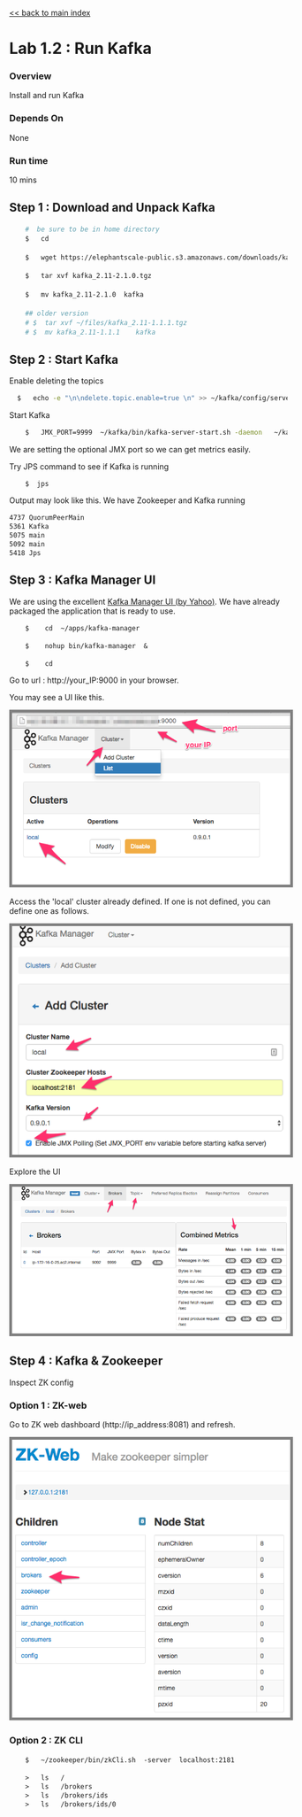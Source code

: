 <link rel='stylesheet' href='../assets/css/main.css'/>

[<< back to main index](../README.md)

Lab 1.2 : Run Kafka
=====================

### Overview
Install and run Kafka

### Depends On
None

### Run time
10 mins


## Step 1 : Download and Unpack Kafka
```bash
    #  be sure to be in home directory
    $   cd   

    $   wget https://elephantscale-public.s3.amazonaws.com/downloads/kafka_2.11-2.1.0.tgz

    $   tar xvf kafka_2.11-2.1.0.tgz

    $   mv kafka_2.11-2.1.0  kafka

    ## older version
    # $  tar xvf ~/files/kafka_2.11-1.1.1.tgz
    # $  mv kafka_2.11-1.1.1    kafka
```


## Step 2 : Start Kafka

Enable deleting the topics

```bash
  $   echo -e "\n\ndelete.topic.enable=true \n" >> ~/kafka/config/server.properties
```

Start Kafka
```bash
    $   JMX_PORT=9999  ~/kafka/bin/kafka-server-start.sh -daemon   ~/kafka/config/server.properties
```
We are setting the optional JMX port so we can get metrics easily.

Try JPS command to see if Kafka is running
```
    $  jps
```
Output may look like this.  We have Zookeeper and Kafka running

```console
4737 QuorumPeerMain
5361 Kafka
5075 main
5092 main
5418 Jps
```


## Step 3 : Kafka Manager UI
We are using the excellent [Kafka Manager UI (by Yahoo)](https://github.com/yahoo/kafka-manager).   We have already packaged the application that is ready to use.

```
    $    cd  ~/apps/kafka-manager

    $    nohup bin/kafka-manager  &

    $    cd
```

Go to url :  http://your_IP:9000  in your browser.

You may see a  UI like this.

<img src="../assets/images/1.2a.png" style="border: 5px solid grey ; max-width:100%;"  />

Access  the 'local' cluster already defined.  If one is not defined, you can define one as follows.

<img src="../assets/images/1.2b.png" style="border: 5px solid grey ; max-width:100%;"  />

Explore  the UI

<img src="../assets/images/1.2c.png" style="border: 5px solid grey ; max-width:100%;"  />

## Step 4 : Kafka & Zookeeper
Inspect ZK config

### Option 1 : ZK-web
Go to ZK web dashboard (http://ip_address:8081) and refresh.

<img src="../assets/images/1.2d.png" style="border: 5px solid grey ; max-width:100%;"  />


### Option 2 : ZK CLI
```
    $   ~/zookeeper/bin/zkCli.sh  -server  localhost:2181

    >   ls   /
    >   ls   /brokers
    >   ls   /brokers/ids
    >   ls   /brokers/ids/0
```
